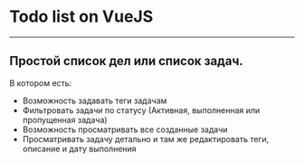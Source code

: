# Todo list on VueJS
-------------------------

## Простой список дел или список задач.

В котором есть:
* Возможность задавать теги задачам
* Фильтровать задачи по статусу (Активная, выполненная или пропущенная задача)
* Возможность просматривать все созданные задачи
* Просматривать задачу детально и там же редактировать теги, описание и дату выполнения
